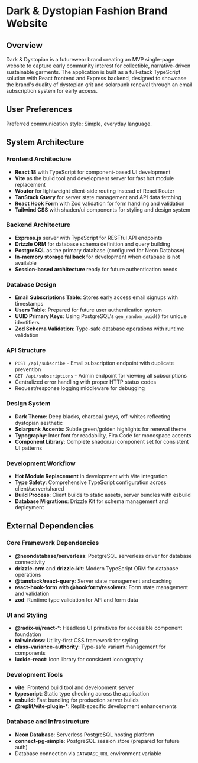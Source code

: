 # Dark & Dystopian Fashion Brand Website

## Overview

Dark & Dystopian is a futurewear brand creating an MVP single-page website to capture early community interest for collectible, narrative-driven sustainable garments. The application is built as a full-stack TypeScript solution with React frontend and Express backend, designed to showcase the brand's duality of dystopian grit and solarpunk renewal through an email subscription system for early access.

## User Preferences

Preferred communication style: Simple, everyday language.

## System Architecture

### Frontend Architecture
- **React 18** with TypeScript for component-based UI development
- **Vite** as the build tool and development server for fast hot module replacement
- **Wouter** for lightweight client-side routing instead of React Router
- **TanStack Query** for server state management and API data fetching
- **React Hook Form** with Zod validation for form handling and validation
- **Tailwind CSS** with shadcn/ui components for styling and design system

### Backend Architecture
- **Express.js** server with TypeScript for RESTful API endpoints
- **Drizzle ORM** for database schema definition and query building
- **PostgreSQL** as the primary database (configured for Neon Database)
- **In-memory storage fallback** for development when database is not available
- **Session-based architecture** ready for future authentication needs

### Database Design
- **Email Subscriptions Table**: Stores early access email signups with timestamps
- **Users Table**: Prepared for future user authentication system
- **UUID Primary Keys**: Using PostgreSQL's `gen_random_uuid()` for unique identifiers
- **Zod Schema Validation**: Type-safe database operations with runtime validation

### API Structure
- `POST /api/subscribe` - Email subscription endpoint with duplicate prevention
- `GET /api/subscriptions` - Admin endpoint for viewing all subscriptions
- Centralized error handling with proper HTTP status codes
- Request/response logging middleware for debugging

### Design System
- **Dark Theme**: Deep blacks, charcoal greys, off-whites reflecting dystopian aesthetic
- **Solarpunk Accents**: Subtle green/golden highlights for renewal theme
- **Typography**: Inter font for readability, Fira Code for monospace accents
- **Component Library**: Complete shadcn/ui component set for consistent UI patterns

### Development Workflow
- **Hot Module Replacement** in development with Vite integration
- **Type Safety**: Comprehensive TypeScript configuration across client/server/shared
- **Build Process**: Client builds to static assets, server bundles with esbuild
- **Database Migrations**: Drizzle Kit for schema management and deployment

## External Dependencies

### Core Framework Dependencies
- **@neondatabase/serverless**: PostgreSQL serverless driver for database connectivity
- **drizzle-orm** and **drizzle-kit**: Modern TypeScript ORM for database operations
- **@tanstack/react-query**: Server state management and caching
- **react-hook-form** with **@hookform/resolvers**: Form state management and validation
- **zod**: Runtime type validation for API and form data

### UI and Styling
- **@radix-ui/react-***: Headless UI primitives for accessible component foundation
- **tailwindcss**: Utility-first CSS framework for styling
- **class-variance-authority**: Type-safe variant management for components
- **lucide-react**: Icon library for consistent iconography

### Development Tools
- **vite**: Frontend build tool and development server
- **typescript**: Static type checking across the application
- **esbuild**: Fast bundling for production server builds
- **@replit/vite-plugin-***: Replit-specific development enhancements

### Database and Infrastructure
- **Neon Database**: Serverless PostgreSQL hosting platform
- **connect-pg-simple**: PostgreSQL session store (prepared for future auth)
- Database connection via `DATABASE_URL` environment variable
